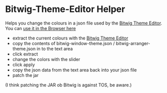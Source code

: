 # Bitwig-Theme-Editor Helper
Helps you change the colours in a json file used by the [Bitwig Theme Editor](https://github.com/Berikai/bitwig-theme-editor). You can [use it in the Browser here](https://polarity.github.io/bitwig-theme-editor-helper/main.html)

- extract the current colours with the [Bitwig Theme Editor](https://github.com/Berikai/bitwig-theme-editor)
- copy the contents of bitwig-window-theme.json / bitwig-arranger-theme.json in to the text area
- click extract
- change the colors with the slider
- click apply
- copy the json data from the text area back into your json file
- patch the jar

(I think patching the JAR ob Bitwig is against TOS, be aware.)
